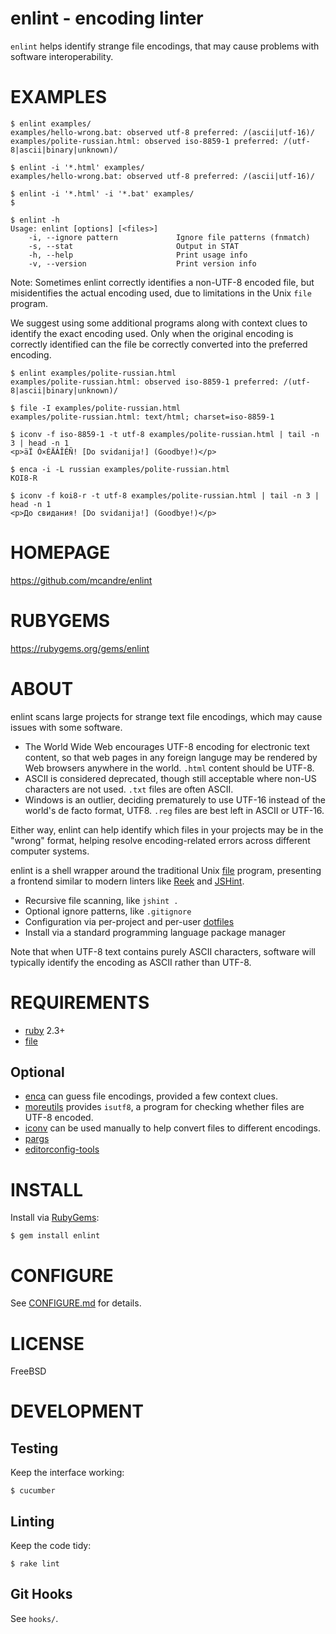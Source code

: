 # enlint - encoding linter

`enlint` helps identify strange file encodings, that may cause problems with software interoperability.

# EXAMPLES

```
$ enlint examples/
examples/hello-wrong.bat: observed utf-8 preferred: /(ascii|utf-16)/
examples/polite-russian.html: observed iso-8859-1 preferred: /(utf-8|ascii|binary|unknown)/

$ enlint -i '*.html' examples/
examples/hello-wrong.bat: observed utf-8 preferred: /(ascii|utf-16)/

$ enlint -i '*.html' -i '*.bat' examples/
$

$ enlint -h
Usage: enlint [options] [<files>]
    -i, --ignore pattern             Ignore file patterns (fnmatch)
    -s, --stat                       Output in STAT
    -h, --help                       Print usage info
    -v, --version                    Print version info
```

Note: Sometimes enlint correctly identifies a non-UTF-8 encoded file, but misidentifies the actual encoding used, due to limitations in the Unix `file` program.

We suggest using some additional programs along with context clues to identify the exact encoding used. Only when the original encoding is correctly identified can the file be correctly converted into the preferred encoding.

```
$ enlint examples/polite-russian.html
examples/polite-russian.html: observed iso-8859-1 preferred: /(utf-8|ascii|binary|unknown)/

$ file -I examples/polite-russian.html
examples/polite-russian.html: text/html; charset=iso-8859-1

$ iconv -f iso-8859-1 -t utf-8 examples/polite-russian.html | tail -n 3 | head -n 1
<p>äÏ Ó×ÉÄÁÎÉÑ! [Do svidanija!] (Goodbye!)</p>

$ enca -i -L russian examples/polite-russian.html
KOI8-R

$ iconv -f koi8-r -t utf-8 examples/polite-russian.html | tail -n 3 | head -n 1
<p>До свидания! [Do svidanija!] (Goodbye!)</p>
```

# HOMEPAGE

https://github.com/mcandre/enlint

# RUBYGEMS

https://rubygems.org/gems/enlint

# ABOUT

enlint scans large projects for strange text file encodings, which may cause issues with some software.

* The World Wide Web encourages UTF-8 encoding for electronic text content, so that web pages in any foreign languge may be rendered by Web browsers anywhere in the world. `.html` content should be UTF-8.
* ASCII is considered deprecated, though still acceptable where non-US characters are not used. `.txt` files are often ASCII.
* Windows is an outlier, deciding prematurely to use UTF-16 instead of the world's de facto format, UTF8. `.reg` files are best left in ASCII or UTF-16.

Either way, enlint can help identify which files in your projects may be in the "wrong" format, helping resolve encoding-related errors across different computer systems.

enlint is a shell wrapper around the traditional Unix [file](http://darwinsys.com/file/) program, presenting a frontend similar to modern linters like [Reek](https://github.com/troessner/reek/wiki) and [JSHint](http://jshint.com/).

* Recursive file scanning, like `jshint .`
* Optional ignore patterns, like `.gitignore`
* Configuration via per-project and per-user [dotfiles](https://github.com/mcandre/enlint/blob/master/CONFIGURE.md#dotfiles)
* Install via a standard programming language package manager

Note that when UTF-8 text contains purely ASCII characters, software will typically identify the encoding as ASCII rather than UTF-8.

# REQUIREMENTS

* [ruby](https://www.ruby-lang.org/) 2.3+
* [file](http://darwinsys.com/file/)

## Optional

* [enca](https://github.com/nijel/enca) can guess file encodings, provided a few context clues.
* [moreutils](http://joeyh.name/code/moreutils/) provides `isutf8`, a program for checking whether files are UTF-8 encoded.
* [iconv](http://www.gnu.org/savannah-checkouts/gnu/libiconv/documentation/libiconv-1.13/iconv.1.html) can be used manually to help convert files to different encodings.
* [pargs](https://github.com/mcandre/pargs)
* [editorconfig-tools](https://www.npmjs.com/package/editorconfig-tools)

# INSTALL

Install via [RubyGems](http://rubygems.org/):

```
$ gem install enlint
```

# CONFIGURE

See [CONFIGURE.md](https://github.com/mcandre/enlint/blob/master/CONFIGURE.md) for details.

# LICENSE

FreeBSD

# DEVELOPMENT

## Testing

Keep the interface working:

```
$ cucumber
```

## Linting

Keep the code tidy:

```
$ rake lint
```

## Git Hooks

See `hooks/`.
